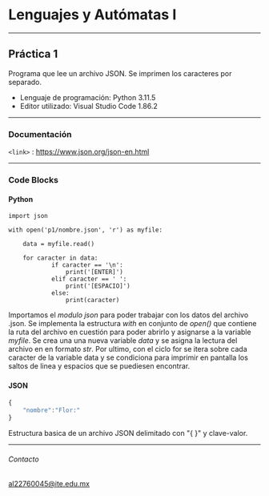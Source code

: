 # Lenguajes y Autómatas I

------------


## Práctica 1

Programa que lee un archivo JSON. 
Se imprimen los caracteres por separado.

- Lenguaje de programación: Python 3.11.5
- Editor utilizado: Visual Studio Code 1.86.2



------------


### Documentación

`<link>` : <https://www.json.org/json-en.html>


------------


### Code Blocks 

#### Python



    import json
	
    with open('p1/nombre.json', 'r') as myfile:
	
		data = myfile.read()
    
		for caracter in data:
                if caracter == '\n':
                    print('[ENTER]')
                elif caracter == ' ':
                    print('[ESPACIO]')
                else:
                    print(caracter)
Importamos el *modulo json* para poder trabajar con los datos del archivo .json.
Se implementa la estructura *with*  en conjunto de *open()* que contiene la ruta del archivo en cuestión para poder abrirlo y asignarse a la variable *myfile*.
Se crea una una nueva variable *data* y se asigna la lectura del archivo en en formato *str*.
Por ultimo, con el ciclo for se itera sobre cada caracter de la variable data y se condiciona para imprimir en pantalla los saltos de linea y espacios que se puediesen encontrar.



#### JSON　

```javascript
{
    "nombre":"Flor:"
}


```
Estructura basica de un archivo JSON delimitado con "{ }" y clave-valor.

------------

###### Contacto
al22760045@ite.edu.mx
